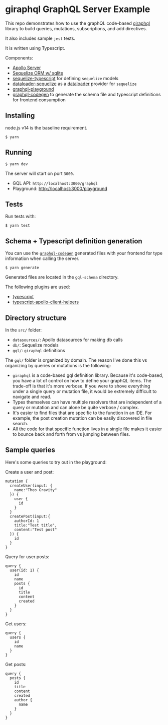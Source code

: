 # giraphql GraphQL Server Example

This repo demonstrates how to use the graphQL code-based 
[giraphql](https://giraphql.com/) library to build queries,
mutations, subscriptions, and add directives. 

It also includes sample `jest` tests.

It is written using Typescript.

Components: 

- [Apollo Server](https://www.apollographql.com/docs/apollo-server/)
- [Sequelize ORM w/ sqlite](https://sequelize.org/master/)
- [sequelize-typescript](https://www.npmjs.com/package/sequelize-typescript) for defining `sequelize` models
- [dataloader-sequelize](https://github.com/mickhansen/dataloader-sequelize) as a [dataloader](https://www.apollographql.com/docs/apollo-server/data/data-sources/#using-with-dataloader) provider for `sequelize`
- [graphql-playground](https://github.com/graphql/graphql-playground)
- [graphql-codegen](https://www.graphql-code-generator.com/) to generate the schema file and typescript definitions for frontend consumption

## Installing

node.js v14 is the baseline requirement.

`$ yarn`

## Running

`$ yarn dev`

The server will start on port `3000`.

- GQL API: `http://localhost:3000/graphql`
- Playground: [http://localhost:3000/playground](http://localhost:3000/playground)

## Tests

Run tests with:

`$ yarn test`

## Schema + Typescript definition generation

You can use the [`graphql-codegen`](https://www.graphql-code-generator.com/) generated files with your frontend for type information when calling the server.

`$ yarn generate`

Generated files are located in the `gql-schema` directory.

The following plugins are used:

- [typescript](https://www.graphql-code-generator.com/docs/plugins/typescript)
- [typescript-apollo-client-helpers](https://www.graphql-code-generator.com/docs/plugins/typescript-apollo-client-helpers)

## Directory structure

In the `src/` folder:

- `datasources/`: Apollo datasources for making db calls
- `db/`: Sequelize models
- `gql/`: `giraphql` definitions

The `gql/` folder is organized by domain. The reason I've done this vs organizing
by queries or mutations is the following:

- `giraphql` is a code-based gql definition library. Because it's code-based, you have a lot of control
on how to define your graphQL items. The trade-off is that it's more verbose. If you were to
shove everything under a single query or mutation file, it would be extremely difficult to navigate and read.
- Types themselves can have multiple resolvers that are independent of a query or mutation and can alone be quite verbose / complex.
- It's easier to find files that are specific to the function in an IDE. For example, the post creation mutation can be easily discovered in file search.
- All the code for that specific function lives in a single file makes it easier to bounce back and forth from vs jumping between files.

## Sample queries

Here's some queries to try out in the playground:

Create a user and post:

```gql
mutation {
  createUser(input: {
    name:"Theo Gravity"
  }) {
    user {
      id
    }
  }
  createPost(input:{
    authorId: 1
    title:"Test title",
    content:"Test post"
  }) {
    id
  }
}
```

Query for user posts:

```gql
query {
  user(id: 1) {
    id
    name
    posts {
      id
      title
      content
      created
    }
  }
}
```

Get users:

```gql
query {
  users {
    id
    name
  }
}
```

Get posts:

```gql
query {
  posts {
    id
    title
    content
    created
    author {
      name
    }
  }
}
```
